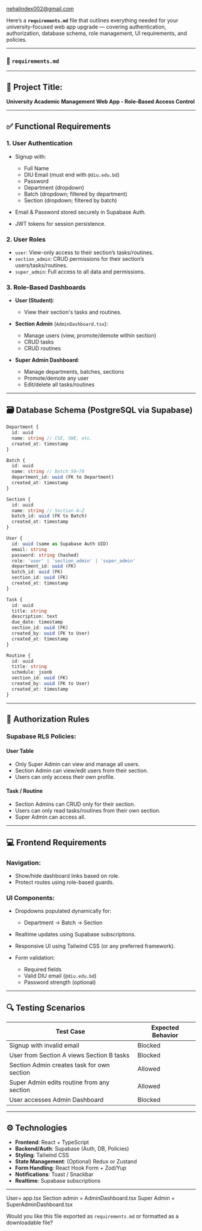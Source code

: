 
nehalindex002@gmail.com

Here’s a **`requirements.md`** file that outlines everything needed for your university-focused web app upgrade — covering authentication, authorization, database schema, role management, UI requirements, and policies.

---

### 📄 `requirements.md`

---

## 📌 Project Title:

**University Academic Management Web App - Role-Based Access Control**

---

## ✅ Functional Requirements

### 1. **User Authentication**

* Signup with:

  * Full Name
  * DIU Email (must end with `@diu.edu.bd`)
  * Password
  * Department (dropdown)
  * Batch (dropdown; filtered by department)
  * Section (dropdown; filtered by batch)
* Email & Password stored securely in Supabase Auth.
* JWT tokens for session persistence.

### 2. **User Roles**

* `user`: View-only access to their section’s tasks/routines.
* `section_admin`: CRUD permissions for their section’s users/tasks/routines.
* `super_admin`: Full access to all data and permissions.

### 3. **Role-Based Dashboards**

* **User (Student)**:

  * View their section's tasks and routines.
* **Section Admin** (`AdminDashboard.tsx`):

  * Manage users (view, promote/demote within section)
  * CRUD tasks
  * CRUD routines
* **Super Admin Dashboard**:

  * Manage departments, batches, sections
  * Promote/demote any user
  * Edit/delete all tasks/routines

---

## 🗃️ Database Schema (PostgreSQL via Supabase)

```ts
Department {
  id: uuid
  name: string // CSE, SWE, etc.
  created_at: timestamp
}

Batch {
  id: uuid
  name: string // Batch 50–70
  department_id: uuid (FK to Department)
  created_at: timestamp
}

Section {
  id: uuid
  name: string // Section A–Z
  batch_id: uuid (FK to Batch)
  created_at: timestamp
}

User {
  id: uuid (same as Supabase Auth UID)
  email: string
  password: string (hashed)
  role: 'user' | 'section_admin' | 'super_admin'
  department_id: uuid (FK)
  batch_id: uuid (FK)
  section_id: uuid (FK)
  created_at: timestamp
}

Task {
  id: uuid
  title: string
  description: text
  due_date: timestamp
  section_id: uuid (FK)
  created_by: uuid (FK to User)
  created_at: timestamp
}

Routine {
  id: uuid
  title: string
  schedule: jsonb
  section_id: uuid (FK)
  created_by: uuid (FK to User)
  created_at: timestamp
}
```

---

## 🔐 Authorization Rules

### Supabase RLS Policies:

#### User Table

* Only Super Admin can view and manage all users.
* Section Admin can view/edit users from their section.
* Users can only access their own profile.

#### Task / Routine

* Section Admins can CRUD only for their section.
* Users can only read tasks/routines from their own section.
* Super Admin can access all.

---

## 💻 Frontend Requirements

### Navigation:

* Show/hide dashboard links based on role.
* Protect routes using role-based guards.

### UI Components:

* Dropdowns populated dynamically for:

  * Department → Batch → Section
* Realtime updates using Supabase subscriptions.
* Responsive UI using Tailwind CSS (or any preferred framework).
* Form validation:

  * Required fields
  * Valid DIU email (`@diu.edu.bd`)
  * Password strength (optional)

---

## 🔍 Testing Scenarios

| Test Case                                  | Expected Behavior |
| ------------------------------------------ | ----------------- |
| Signup with invalid email                  | Blocked           |
| User from Section A views Section B tasks  | Blocked           |
| Section Admin creates task for own section | Allowed           |
| Super Admin edits routine from any section | Allowed           |
| User accesses Admin Dashboard              | Blocked           |

---

## ⚙️ Technologies

* **Frontend**: React + TypeScript
* **Backend/Auth**: Supabase (Auth, DB, Policies)
* **Styling**: Tailwind CSS
* **State Management**: (Optional) Redux or Zustand
* **Form Handling**: React Hook Form + Zod/Yup
* **Notifications**: Toast / Snackbar
* **Realtime**: Supabase subscriptions

---
User= app.tsx
Section admin = AdminDashboard.tsx
Super Admin = SuperAdminDashboard.tsx

Would you like this file exported as `requirements.md` or formatted as a downloadable file?
